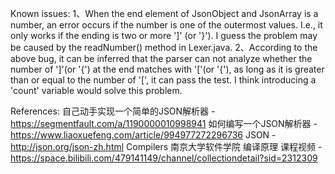 Known issues:
1、When the end element of JsonObject and JsonArray is a number, an error occurs if the number is one of the outermost values.
I.e., it only works if the ending is two or more ']' (or '}').
I guess the problem may be caused by the readNumber() method in Lexer.java.
2、According to the above bug, it can be inferred that the parser can not analyze whether the number of ']'(or '{') at the end matches with '['(or '{'), as long as it is greater than or equal to the number of '[', it can pass the test. 
I think introducing a 'count' variable would solve this problem.

References:
自己动手实现一个简单的JSON解析器 - https://segmentfault.com/a/1190000010998941
如何编写一个JSON解析器 - https://www.liaoxuefeng.com/article/994977272296736
JSON - http://json.org/json-zh.html
Compilers 南京大学软件学院 编译原理 课程视频 - https://space.bilibili.com/479141149/channel/collectiondetail?sid=2312309


